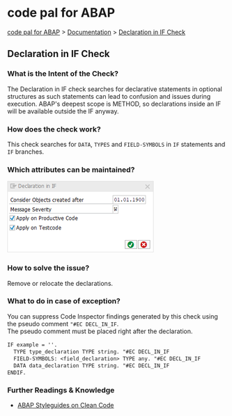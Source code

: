 # code pal for ABAP

[code pal for ABAP](../../README.md) > [Documentation](../check_documentation.md) > [Declaration in IF Check](declaration-in-if.md)

## Declaration in IF Check

### What is the Intent of the Check?

The Declaration in IF check searches for declarative statements in optional structures as such statements can lead to confusion and issues during execution. ABAP's deepest scope is METHOD, so declarations inside an IF will be available outside the IF anyway.

### How does the check work?

This check searches for `DATA`, `TYPES` and `FIELD-SYMBOLS` in `IF` statements and `IF` branches.

### Which attributes can be maintained?

![Attributes](./imgs/declaration_in_if.png)

### How to solve the issue?

Remove or relocate the declarations.

### What to do in case of exception?

You can suppress Code Inspector findings generated by this check using the pseudo comment `"#EC DECL_IN_IF`.  
The pseudo comment must be placed right after the declaration.

```abap
IF example = ''.
  TYPE type_declaration TYPE string. "#EC DECL_IN_IF
  FIELD-SYMBOLS: <field_declaration> TYPE any. "#EC DECL_IN_IF
  DATA data_declaration TYPE string. "#EC DECL_IN_IF
ENDIF.
```

### Further Readings & Knowledge

* [ABAP Styleguides on Clean Code](https://github.com/SAP/styleguides/blob/master/clean-abap/CleanABAP.md#dont-declare-inline-in-optional-branches)
